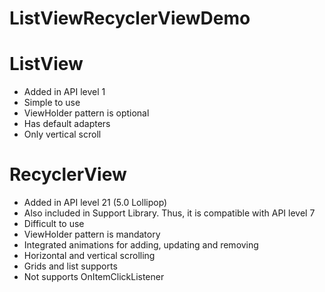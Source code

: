 # ListViewRecyclerViewDemo

# ListView
- Added in API level 1
- Simple to use
- ViewHolder pattern is optional
- Has default adapters
- Only vertical scroll

# RecyclerView
- Added in API level 21 (5.0 Lollipop)
- Also included in Support Library. Thus, it is compatible with API level 7
- Difficult to use
- ViewHolder pattern is mandatory
- Integrated animations for adding, updating and removing
- Horizontal and vertical scrolling
- Grids and list supports
- Not supports OnItemClickListener
